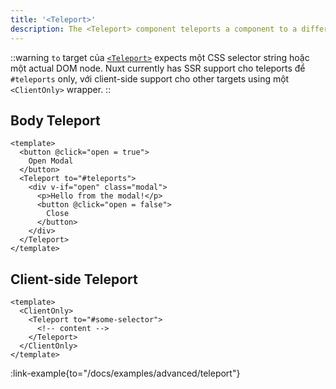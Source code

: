 ```yaml
---
title: '<Teleport>'
description: The <Teleport> component teleports a component to a different location in the DOM.
---
```


::warning
`to` target của [`<Teleport>`](https://vuejs.org/guide/built-ins/teleport.html) expects một CSS selector string hoặc một actual DOM node. Nuxt currently has SSR support cho teleports để `#teleports` only, với client-side support cho other targets using một `<ClientOnly>` wrapper.
::

## Body Teleport

```vue
<template>
  <button @click="open = true">
    Open Modal
  </button>
  <Teleport to="#teleports">
    <div v-if="open" class="modal">
      <p>Hello from the modal!</p>
      <button @click="open = false">
        Close
      </button>
    </div>
  </Teleport>
</template>
```

## Client-side Teleport

```vue
<template>
  <ClientOnly>
    <Teleport to="#some-selector">
      <!-- content -->
    </Teleport>
  </ClientOnly>
</template>
```

:link-example{to="/docs/examples/advanced/teleport"}

